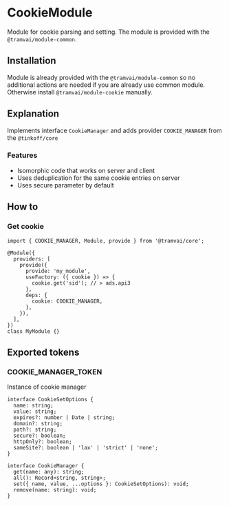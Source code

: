 # CookieModule

Module for cookie parsing and setting. The module is provided with the `@tramvai/module-common`.

## Installation

Module is already provided with the `@tramvai/module-common` so no additional actions are needed if you are already use common module. Otherwise install `@tramvai/module-cookie` manually.

## Explanation

Implements interface `CookieManager` and adds provider `COOKIE_MANAGER` from the `@tinkoff/core`

### Features

- Isomorphic code that works on server and client
- Uses deduplication for the same cookie entries on server
- Uses secure parameter by default

## How to

### Get cookie

```tsx
import { COOKIE_MANAGER, Module, provide } from '@tramvai/core';

@Module({
  providers: [
    provide({
      provide: 'my_module',
      useFactory: ({ cookie }) => {
        cookie.get('sid'); // > ads.api3
      },
      deps: {
        cookie: COOKIE_MANAGER,
      },
    }),
  ],
})
class MyModule {}
```

## Exported tokens

### COOKIE_MANAGER_TOKEN

Instance of cookie manager

```tsx
interface CookieSetOptions {
  name: string;
  value: string;
  expires?: number | Date | string;
  domain?: string;
  path?: string;
  secure?: boolean;
  httpOnly?: boolean;
  sameSite?: boolean | 'lax' | 'strict' | 'none';
}

interface CookieManager {
  get(name: any): string;
  all(): Record<string, string>;
  set({ name, value, ...options }: CookieSetOptions): void;
  remove(name: string): void;
}
```
